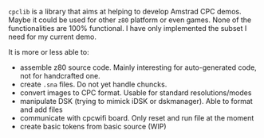 

`cpclib` is a library that aims at helping to develop Amstrad CPC demos.
Maybe it could be used for other `z80` platform or even games.
None of the functionalities are 100% functional. I have only implemented the subset I need for my current demo.

It is more or less able to:
 - assemble z80 source code. Mainly interesting for auto-generated code, not for handcrafted one.
 - create `.sna` files. Do not yet handle chuncks.
 - convert images to CPC format. Usable for standard resolutions/modes
 - manipulate DSK (trying to mimick iDSK or dskmanager). Able to format and add files
 - communicate with cpcwifi board. Only reset and run file at the moment
 - create basic tokens from basic source (WIP)
 
 
